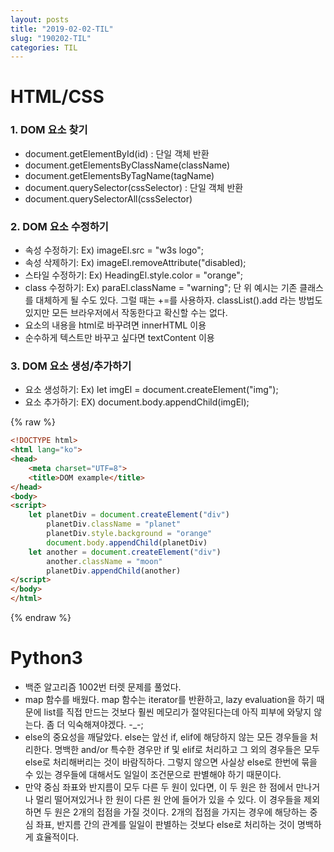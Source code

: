 ```yaml
---
layout: posts
title: "2019-02-02-TIL"
slug: "190202-TIL"
categories: TIL
---
```


# HTML/CSS

### 1. DOM 요소 찾기 

* document.getElementById(id) : 단일 객체 반환
* document.getElementsByClassName(className)
* document.getElementsByTagName(tagName)
* document.querySelector(cssSelector) : 단일 객체 반환
* document.querySelectorAll(cssSelector)


### 2. DOM 요소 수정하기

* 속성 수정하기: Ex) imageEl.src = "w3s logo";
* 속성 삭제하기: Ex) imageEl.removeAttribute("disabled);
* 스타일 수정하기: Ex) HeadingEl.style.color = "orange";
* class 수정하기: Ex) paraEl.className = "warning";
단 위 예시는 기존 클래스를 대체하게 될 수도 있다. 그럴 때는 +=를 사용하자.
classList().add 라는 방법도 있지만 모든 브라우저에서 작동한다고 확신할 수는 없다.
* 요소의 내용을 html로 바꾸려면 innerHTML 이용
* 순수하게 텍스트만 바꾸고 싶다면 textContent 이용


### 3. DOM 요소 생성/추가하기

* 요소 생성하기: Ex) let imgEl = document.createElement("img");
* 요소 추가하기: EX) document.body.appendChild(imgEl);

{% raw %}
```html
<!DOCTYPE html>
<html lang="ko">
<head>
    <meta charset="UTF=8">
    <title>DOM example</title>
</head>
<body>
<script>
    let planetDiv = document.createElement("div")
        planetDiv.className = "planet"
        planetDiv.style.background = "orange"
        document.body.appendChild(planetDiv)
    let another = document.createElement("div")
        another.className = "moon"
        planetDiv.appendChild(another)
</script>
</body>
</html>
```
{% endraw %}

# Python3

* 백준 알고리즘 1002번 터렛 문제를 풀었다. 
* map 함수를 배웠다. map 함수는 iterator를 반환하고, lazy evaluation을 하기 때문에 list를 직접 만드는 것보다 훨씬 메모리가 절약된다는데 아직 피부에 와닿지 않는다. 좀 더 익숙해져야겠다. -_-;
* else의 중요성을 깨달았다. else는 앞선 if, elif에 해당하지 않는 모든 경우들을 처리한다. 명백한 and/or 특수한 경우만 if 및 elif로 처리하고 그 외의 경우들은 모두 else로 처리해버리는 것이 바람직하다. 그렇지 않으면 사실상 else로 한번에 묶을 수 있는 경우들에 대해서도 일일이 조건문으로 판별해야 하기 때문이다. 
* 만약 중심 좌표와 반지름이 모두 다른 두 원이 있다면, 이 두 원은 한 점에서 만나거나 멀리 떨어져있거나 한 원이 다른 원 안에 들어가 있을 수 있다. 이 경우들을 제외하면 두 원은 2개의 접점을 가질 것이다. 2개의 접점을 가지는 경우에 해당하는 중심 좌표, 반지름 간의 관계를 일일이 판별하는 것보다 else로 처리하는 것이 명백하게 효율적이다. 